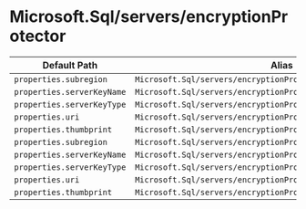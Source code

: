 # Microsoft.Sql/servers/encryptionProtector

| Default Path | Alias |
|---|---|
| `properties.subregion` | `Microsoft.Sql/servers/encryptionProtector/subregion` |
| `properties.serverKeyName` | `Microsoft.Sql/servers/encryptionProtector/serverKeyName` |
| `properties.serverKeyType` | `Microsoft.Sql/servers/encryptionProtector/serverKeyType` |
| `properties.uri` | `Microsoft.Sql/servers/encryptionProtector/uri` |
| `properties.thumbprint` | `Microsoft.Sql/servers/encryptionProtector/thumbprint` |
| `properties.subregion` | `Microsoft.Sql/servers/encryptionProtector/current.subregion` |
| `properties.serverKeyName` | `Microsoft.Sql/servers/encryptionProtector/current.serverKeyName` |
| `properties.serverKeyType` | `Microsoft.Sql/servers/encryptionProtector/current.serverKeyType` |
| `properties.uri` | `Microsoft.Sql/servers/encryptionProtector/current.uri` |
| `properties.thumbprint` | `Microsoft.Sql/servers/encryptionProtector/current.thumbprint` |

